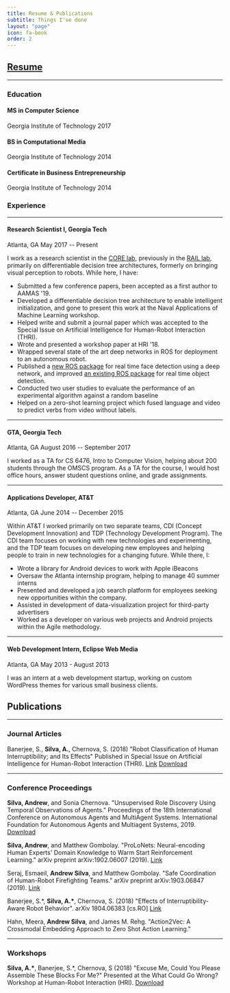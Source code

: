 ```yaml
---
title: Resume & Publications
subtitle: Things I've done
layout: "page"
icon: fa-book
order: 2
---
```


## [Resume](assets/pdfs/resume.pdf)
***
### Education
#### MS in Computer Science
Georgia Institute of Technology
2017
#### BS in Computational Media
Georgia Institute of Technology
2014
#### Certificate in Business Entrepreneurship
Georgia Institute of Technology
2014


### Experience

***
#### Research Scientist I, Georgia Tech
Atlanta, GA
May 2017 -- Present

I work as a research scientist in the [CORE lab](https://core-robotics.gatech.edu/), previously in the [RAIL lab](http://www.rail.gatech.edu), primarily on differentiable decision tree architectures, formerly on bringing visual perception to robots. While here, I have:

* Submitted a few conference papers, been accepted as a first author to AAMAS '19.
* Developed a differentiable decision tree architecture to enable intelligent initialization, and gone to present this work at the Naval Applications of Machine Learning workshop.
* Helped write and submit a journal paper which was accepted to the Special Issue on Artificial Intelligence for Human-Robot Interaction (THRI).
* Wrote and presented a workshop paper at HRI '18.
* Wrapped several state of the art deep networks in ROS for deployment to an autonomous robot.
* Published a [new ROS package](http://wiki.ros.org/rail_face_detector) for real time face detection using a deep network, and improved [an existing ROS package](http://wiki.ros.org/rail_object_detector) for real time object detection.
* Conducted two user studies to evaluate the performance of an experimental algorithm against a random baseline
* Helped on a zero-shot learning project which fused language and video to predict verbs from video without labels.

***
#### GTA, Georgia Tech
Atlanta, GA
August 2016 -- September 2017

I worked as a TA for CS 6476, Intro to Computer Vision, helping about 200 students through the OMSCS program. As a TA for the course, I would host office hours, answer student questions online, and grade assignments.

***
#### Applications Developer, AT&T
Atlanta, GA
June 2014 -- December 2015

Within AT&T I worked primarily on two separate teams, CDI (Concept Development Innovation) and TDP (Technology Development Program). The CDI team focuses on working with new technologies and experimenting, and the TDP team focuses on developing new employees and helping people to train in new technologies for a changing future. While there, I:

* Wrote a library for Android devices to work with Apple iBeacons
* Oversaw the Atlanta internship program, helping to manage 40 summer interns
* Presented and developed a job search platform for employees seeking new opportunities within the company.
* Assisted in development of data-visualization project for third-party advertisers
* Worked as a developer on various web projects and Android projects within the Agile methodology.

***
#### Web Development Intern, Eclipse Web Media
Atlanta, GA
May 2013 - August 2013

I was an intern at a web development startup, working on custom WordPress themes for various small business clients.


## Publications

***
### Journal Articles

Banerjee, S., **Silva, A.**, Chernova, S. (2018) "Robot Classification of Human Interruptibility; and Its Effects" Published in Special Issue on Artificial Intelligence for Human-Robot Interaction (THRI). [Link](https://dl.acm.org/citation.cfm?id=3277902) [Download](assets/pdfs/interruptibility_thri_2018.pdf) 

***
### Conference Proceedings

**Silva, Andrew**, and Sonia Chernova. "Unsupervised Role Discovery Using Temporal Observations of Agents." Proceedings of the 18th International Conference on Autonomous Agents and MultiAgent Systems. International Foundation for Autonomous Agents and Multiagent Systems, 2019. [Download](assets/pdfs/sc_roles.pdf) 

**Silva, Andrew**, and Matthew Gombolay. "ProLoNets: Neural-encoding Human Experts' Domain Knowledge to Warm Start Reinforcement Learning." arXiv preprint arXiv:1902.06007 (2019). [Link](https://arxiv.org/pdf/1902.06007.pdf)

Seraj, Esmaeil, **Andrew Silva**, and Matthew Gombolay. "Safe Coordination of Human-Robot Firefighting Teams." arXiv preprint arXiv:1903.06847 (2019). [Link](https://arxiv.org/pdf/1903.06847.pdf)

Banerjee, S.\*, **Silva, A.\***, Chernova, S. (2018) "Effects of Interruptibility-Aware Robot Behavior". arXiv 1804.06383 \[cs.RO\] [Link](https://arxiv.org/abs/1804.06383)

Hahn, Meera, **Andrew Silva**, and James M. Rehg. "Action2Vec: A Crossmodal Embedding Approach to Zero Shot Action Learning."

***
### Workshops

**Silva, A.\***, Banerjee, S.\*, Chernova, S (2018) "Excuse Me, Could You Please Assemble These Blocks For Me?" Presented at the What Could Go Wrong? Workshop at Human-Robot Interaction (HRI). [Download](assets/pdfs/hri-2018-interruptibility.pdf)

